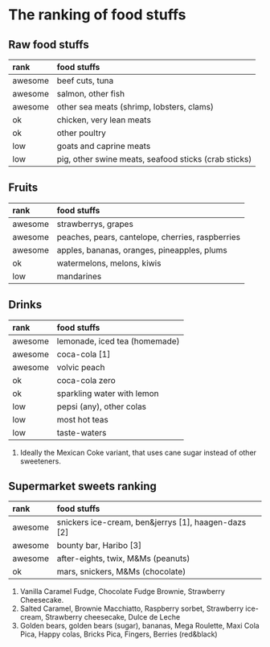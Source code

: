 # The ranking of food stuffs

## Raw food stuffs 

| rank          | food stuffs | 
| :------------ | :---------- | 
| awesome       | beef cuts, tuna |
| awesome       | salmon, other fish |
| awesome       | other sea meats (shrimp, lobsters, clams) |
| ok            | chicken, very lean meats |
| ok            | other poultry |
| low           | goats and caprine meats |
| low           | pig, other swine meats, seafood sticks (crab sticks) |

## Fruits

| rank          | food stuffs | 
| :------------ | :---------- | 
| awesome       | strawberrys, grapes |
| awesome       | peaches, pears, cantelope, cherries, raspberries |
| awesome       | apples, bananas, oranges, pineapples, plums |
| ok            | watermelons, melons, kiwis |
| low           | mandarines |


## Drinks

| rank          | food stuffs | 
| :------------ | :---------- | 
| awesome       | lemonade, iced tea (homemade) |
| awesome       | coca-cola \[1] |
| awesome       | volvic peach |
| ok            | coca-cola zero |
| ok            | sparkling water with lemon |
| low           | pepsi (any), other colas |
| low           | most hot teas |
| low           | taste-waters |

1. Ideally the Mexican Coke variant, that uses cane sugar instead of other sweeteners.

## Supermarket sweets ranking

| rank          | food stuffs | 
| :------------ | :---------- | 
| awesome       | snickers ice-cream, ben&jerrys \[1], haagen-dazs \[2] |
| awesome       | bounty bar, Haribo \[3] |
| awesome       | after-eights, twix, M&Ms (peanuts) |
| ok            | mars, snickers, M&Ms (chocolate) |

1. Vanilla Caramel Fudge, Chocolate Fudge Brownie, Strawberry Cheesecake.
2. Salted Caramel, Brownie Macchiatto, Raspberry sorbet, Strawberry ice-cream, Strawberry cheesecake, Dulce de Leche
3. Golden bears, golden bears (sugar), bananas, Mega Roulette, Maxi Cola Pica, Happy colas, Bricks Pica, Fingers, Berries (red&black)
